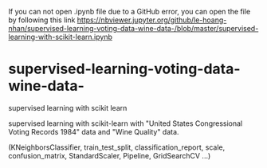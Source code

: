 If you can not open .ipynb file due to a GitHub error, you can open the file by following this link 
https://nbviewer.jupyter.org/github/le-hoang-nhan/supervised-learning-voting-data-wine-data-/blob/master/supervised-learning-with-scikit-learn.ipynb

# supervised-learning-voting-data-wine-data-
supervised learning with scikit learn

supervised learning with scikit-learn with "United States Congressional Voting Records 1984" data and "Wine Quality" data. 

(KNeighborsClassifier, train_test_split, classification_report, scale, confusion_matrix, StandardScaler, Pipeline, GridSearchCV ...)
